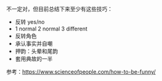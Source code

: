 不一定对，但目前总结下来至少有这些技巧：
- 反转 yes/no
- 1 normal 2 normal 3 different
- 反转角色
- 承认事实并自嘲
- 押韵：头晕和尾韵
- 套用典故的一半

参考：https://www.scienceofpeople.com/how-to-be-funny/